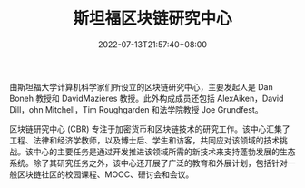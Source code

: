 ﻿---
weight: 
title: "斯坦福区块链研究中心"
description: "由斯坦福大学计算机科学家们所设立的区块链研究中心，主要发起人是 Dan Boneh 教授和 DavidMazières 教授"
date: 2022-07-13T21:57:40+08:00
lastmod: 2022-07-13T16:45:40+08:00
draft: false
authors: ["浮尘"]
featuredImage: "sitanfuqukuailianyanjiuzhongxin.png"
link: "https://cbr.stanford.edu/"
tags: ["研究机构","斯坦福区块链研究中心"]
categories: ["navigation"]
navigation: ["研究机构"]
lightgallery: true
toc: true
pinned: false
recommend: false
recommend1: false
---
由斯坦福大学计算机科学家们所设立的区块链研究中心，主要发起人是 Dan Boneh 教授和 DavidMazières 教授。此外构成成员还包括 AlexAiken，David Dill，ohn Mitchell，Tim Roughgarden 和法学院教授 Joe Grundfest。

区块链研究中心 (CBR) 专注于加密货币和区块链技术的研究工作。该中心汇集了工程、法律和经济学教师，以及博士后、学生和访客，共同应对该领域的技术挑战。该中心的主要任务是通过开发推进该领域所需的新技术来支持蓬勃发展的生态系统。除了其研究任务之外，该中心还开展了广泛的教育和外展计划，包括针对一般区块链社区的校园课程、MOOC、研讨会和会议。